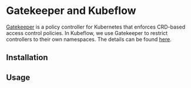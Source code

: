# Gatekeeper and Kubeflow

[Gatekeeper](https://github.com/open-policy-agent/gatekeeper) is a policy controller for Kubernetes that enforces CRD-based access control policies.
In Kubeflow, we use Gatekeeper to restrict controllers to their own namespaces. The details can be found [here](https://bit.ly/2yJeU5u).

## Installation

## Usage
